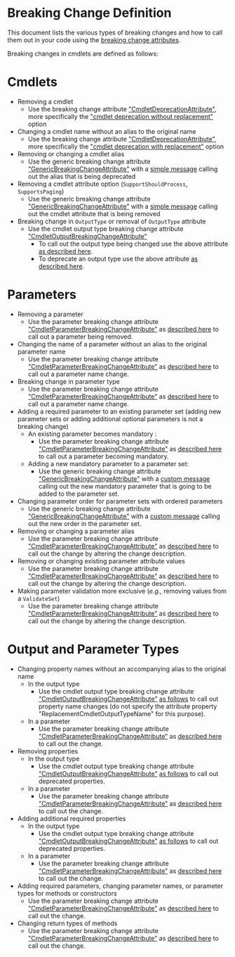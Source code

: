 # Breaking Change Definition

This document lists the various types of breaking changes and how to call them out in your code using the [breaking change attributes](./breaking-changes-attribute-help.md).

Breaking changes in cmdlets are defined as follows:

# Cmdlets
- Removing a cmdlet
  - Use the breaking change attribute ["CmdletDeprecationAttribute"](./breaking-changes-attribute-help.md#cmdletdeprecationattribute), more specifically the ["cmdlet deprecation without replacement"](./breaking-changes-attribute-help.md#when-there-is-no-replacement-cmdlet) option
- Changing a cmdlet name without an alias to the original name
  - Use the breaking change attribute ["CmdletDeprecationAttribute"](./breaking-changes-attribute-help.md#cmdletdeprecationattribute), more specifically the ["cmdlet deprecation with replacement"](./breaking-changes-attribute-help.md#when-there-is-a-replacement-cmdlet) option
- Removing or changing a cmdlet alias
  - Use the generic breaking change attribute ["GenericBreakingChangeAttribute"](./breaking-changes-attribute-help.md#genericbreakingchangeattribute) with a [simple message](./breaking-changes-attribute-help.md#with-a-simple-message) calling out the alias that is being deprecated
- Removing a cmdlet attribute option (`SupportShouldProcess`, `SupportsPaging`)
  - Use the generic breaking change attribute ["GenericBreakingChangeAttribute"](./breaking-changes-attribute-help.md#genericbreakingchangeattribute) with a [simple message](./breaking-changes-attribute-help.md#with-a-simple-message) calling out the cmdlet attribute that is being removed
- Breaking change in `OutputType` or removal of `OutputType` attribute
  - Use the cmdlet output type breaking change attribute ["CmdletOutputBreakingChangeAttribute"](./breaking-changes-attribute-help.md#cmdletoutputbreakingchangeattribute)
    - To call out the output type being changed use the above attribute [as described here](./breaking-changes-attribute-help.md#the-output-return-type-is-changing).
    - To deprecate an output type use the above attribute [as described here](./breaking-changes-attribute-help.md#the-output-return-type-is-being-dropped).

# Parameters
- Removing a parameter
  - Use the parameter breaking change attribute ["CmdletParameterBreakingChangeAttribute"](./breaking-changes-attribute-help.md#cmdletparameterbreakingchangeattribute) as [described here](./breaking-changes-attribute-help.md#a-parameter-is-being-deprecated) to call out a parameter being removed.
- Changing the name of a parameter without an alias to the original parameter name
  - Use the parameter breaking change attribute ["CmdletParameterBreakingChangeAttribute"](./breaking-changes-attribute-help.md#cmdletparameterbreakingchangeattribute) as [described here](./breaking-changes-attribute-help.md#a-parameter-is-being-replaced) to call out a parameter name change.
- Breaking change in parameter type
  - Use the parameter breaking change attribute ["CmdletParameterBreakingChangeAttribute"](./breaking-changes-attribute-help.md#cmdletparameterbreakingchangeattribute) as [described here](./breaking-changes-attribute-help.md#a-parameter-is-changing-its-type) to call out a parameter name change.
- Adding a required parameter to an existing parameter set (adding new parameter sets or adding additional optional parameters is not a breaking change)
  - An existing parameter becomes mandatory :
    - Use the parameter breaking change attribute ["CmdletParameterBreakingChangeAttribute"](./breaking-changes-attribute-help.md#cmdletparameterbreakingchangeattribute) as [described here](./breaking-changes-attribute-help.md#a-parameter-is-becoming-mandatory) to call out a parameter becoming mandatory.
  - Adding a new mandatory parameter to a parameter set:
      - Use the generic breaking change attribute ["GenericBreakingChangeAttribute"](./breaking-changes-attribute-help.md#genericbreakingchangeattribute) with a [custom message](./breaking-changes-attribute-help.md#with-a-simple-message) calling out the new mandatory parameter that is going to be added to the parameter set.
- Changing parameter order for parameter sets with ordered parameters
    - Use the generic breaking change attribute ["GenericBreakingChangeAttribute"](./breaking-changes-attribute-help.md#genericbreakingchangeattribute) with a [custom message](./breaking-changes-attribute-help.md#with-a-simple-message) calling out the new order in the parameter set.
- Removing or changing a parameter alias
  - Use the parameter breaking change attribute ["CmdletParameterBreakingChangeAttribute"](./breaking-changes-attribute-help.md#cmdletparameterbreakingchangeattribute) as [described here](./breaking-changes-attribute-help.md#generic-change-in-a-parameter) to call out the change by altering the change description.
- Removing or changing existing parameter attribute values
  - Use the parameter breaking change attribute ["CmdletParameterBreakingChangeAttribute"](./breaking-changes-attribute-help.md#cmdletparameterbreakingchangeattribute) as [described here](./breaking-changes-attribute-help.md#generic-change-in-a-parameter) to call out the change by altering the change description.
- Making parameter validation more exclusive (_e.g.,_ removing values from a `ValidateSet`)
  - Use the parameter breaking change attribute ["CmdletParameterBreakingChangeAttribute"](./breaking-changes-attribute-help.md#cmdletparameterbreakingchangeattribute) as [described here](./breaking-changes-attribute-help.md#generic-change-in-a-parameter) to call out the change by altering the change description.

# Output and Parameter Types
- Changing property names without an accompanying alias to the original name
  - In the output type
    - Use the cmdlet output type breaking change attribute ["CmdletOutputBreakingChangeAttribute"](./breaking-changes-attribute-help.md#cmdletoutputbreakingchangeattribute) [as follows](./breaking-changes-attribute-help.md#a-mixed-example) to call out property name changes (do not specify the attribute property "ReplacementCmdletOutputTypeName" for this purpose).
  - In a parameter
    - Use the parameter breaking change attribute ["CmdletParameterBreakingChangeAttribute"](./breaking-changes-attribute-help.md#cmdletparameterbreakingchangeattribute) as [described here](./breaking-changes-attribute-help.md#generic-change-in-a-parameter) to call out the change.
- Removing properties
  - In the output type
      - Use the cmdlet output type breaking change attribute ["CmdletOutputBreakingChangeAttribute"](./breaking-changes-attribute-help.md#cmdletoutputbreakingchangeattribute) [as follows](./breaking-changes-attribute-help.md#a-few-properties-in-the-output-type-are-being-deprecated) to call out deprecated properties. 
  - In a parameter
      - Use the parameter breaking change attribute ["CmdletParameterBreakingChangeAttribute"](./breaking-changes-attribute-help.md#cmdletparameterbreakingchangeattribute) as [described here](./breaking-changes-attribute-help.md#generic-change-in-a-parameter) to call out the change.
- Adding additional required properties
  - In the output type
      - Use the cmdlet output type breaking change attribute ["CmdletOutputBreakingChangeAttribute"](./breaking-changes-attribute-help.md#cmdletoutputbreakingchangeattribute) [as follows](./breaking-changes-attribute-help.md#a-few-new-properties-are-being-added-to-the-output-type) to call out deprecated properties. 
  - In a parameter
      - Use the parameter breaking change attribute ["CmdletParameterBreakingChangeAttribute"](./breaking-changes-attribute-help.md#cmdletparameterbreakingchangeattribute) as [described here](./breaking-changes-attribute-help.md#generic-change-in-a-parameter) to call out the change.
- Adding required parameters, changing parameter names, or parameter types for methods or constructors
    - Use the parameter breaking change attribute ["CmdletParameterBreakingChangeAttribute"](./breaking-changes-attribute-help.md#cmdletparameterbreakingchangeattribute) as [described here](./breaking-changes-attribute-help.md#generic-change-in-a-parameter) to call out the change.
- Changing return types of methods
    - Use the parameter breaking change attribute ["CmdletParameterBreakingChangeAttribute"](./breaking-changes-attribute-help.md#cmdletparameterbreakingchangeattribute) as [described here](./breaking-changes-attribute-help.md#generic-change-in-a-parameter) to call out the change.
